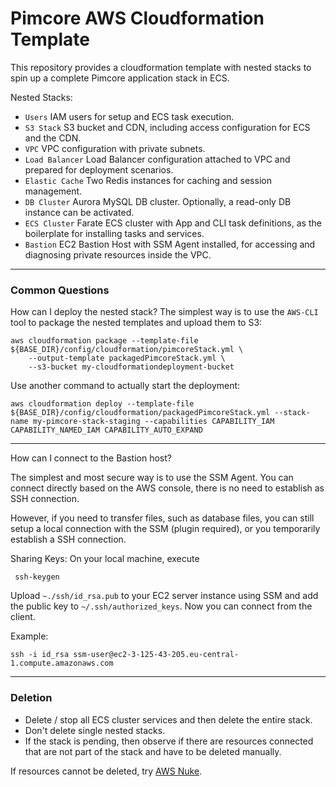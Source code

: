 # Pimcore AWS Cloudformation Template

This repository provides a cloudformation template with nested stacks to spin up a complete Pimcore application stack in ECS.

Nested Stacks:
 - ``Users`` IAM users for setup and ECS task execution.
 - ``S3 Stack`` S3 bucket and CDN, including access configuration for ECS and the CDN.
 - ``VPC`` VPC configuration with private subnets.
 - ``Load Balancer`` Load Balancer configuration attached to VPC and prepared for deployment scenarios.
 - ``Elastic Cache`` Two Redis instances for caching and session management.
 - ``DB Cluster`` Aurora MySQL DB cluster. Optionally, a read-only DB instance can be activated.
 - ``ECS Cluster`` Farate ECS cluster with App and CLI task definitions, as the boilerplate for installing tasks and services.
 - ``Bastion`` EC2 Bastion Host with SSM Agent installed, for accessing and diagnosing private resources inside the VPC.
 
 ---
 
 ### Common Questions
 
How can I deploy the nested stack? 
The simplest way is to use the ``AWS-CLI`` tool to package the nested templates and upload them to S3:

 ```
aws cloudformation package --template-file ${BASE_DIR}/config/cloudformation/pimcoreStack.yml \
     --output-template packagedPimcoreStack.yml \
     --s3-bucket my-cloudformationdeployment-bucket
 ```
 
 Use another command to actually start the deployment:
 ```
aws cloudformation deploy --template-file ${BASE_DIR}/config/cloudformation/packagedPimcoreStack.yml --stack-name my-pimcore-stack-staging --capabilities CAPABILITY_IAM CAPABILITY_NAMED_IAM CAPABILITY_AUTO_EXPAND
 ```
 
 ---
 
 How can I connect to the Bastion host?
 
 The simplest and most secure way is to use the SSM Agent.
 You can connect directly based on the AWS console, there is no need to establish as SSH connection.
 
 However, if you need to transfer files, such as database files, you can still setup a local connection 
 with the SSM (plugin required), or you temporarily establish a SSH connection.
 
 Sharing Keys:
 On your local machine, execute
 ```
  ssh-keygen 
 ```
 
 Upload ``~./ssh/id_rsa.pub`` to your EC2 server instance using SSM and add the public key to ``~/.ssh/authorized_keys``.
 Now you can connect from the client.
 
 Example:
 
 ```
 ssh -i id_rsa ssm-user@ec2-3-125-43-205.eu-central-1.compute.amazonaws.com
 ```
 
 ---
 
 ### Deletion
 
 - Delete / stop all ECS cluster services and then delete the entire stack.
 - Don't delete single nested stacks.
 - If the stack is pending, then observe if there are resources connected that are not part of the stack and have to be deleted manually.
 
 If resources cannot be deleted, try [AWS Nuke](https://github.com/rebuy-de/aws-nuke).